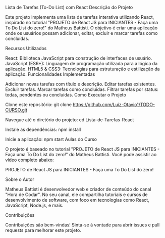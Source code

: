 Lista de Tarefas (To-Do List) com React
Descrição do Projeto

Este projeto implementa uma lista de tarefas interativa utilizando React, inspirado no tutorial "PROJETO de React JS para INICIANTES - Faça uma To Do List do zero!" do Matheus Battisti. O objetivo é criar uma aplicação onde os usuários possam adicionar, editar, excluir e marcar tarefas como concluídas.

Recursos Utilizados

React: Biblioteca JavaScript para construção de interfaces de usuário.
JavaScript (ES6+): Linguagem de programação utilizada para a lógica da aplicação.
HTML5 & CSS3: Tecnologias para estruturação e estilização da aplicação.
Funcionalidades Implementadas

Adicionar novas tarefas com título e descrição.
Editar tarefas existentes.
Excluir tarefas.
Marcar tarefas como concluídas.
Filtrar tarefas por status: todas, pendentes ou concluídas.
Como Executar o Projeto

Clone este repositório:
git clone https://github.com/Luiz-Otavio1/TODO-CURSO.git

Navegue até o diretório do projeto:
cd Lista-de-Tarefas-React

Instale as dependências:
npm install

Inicie a aplicação:
npm start
Aulas do Curso

O projeto é baseado no tutorial "PROJETO de React JS para INICIANTES - Faça uma To Do List do zero!" do Matheus Battisti. Você pode assistir ao vídeo completo abaixo:

PROJETO de React JS para INICIANTES - Faça uma To Do List do zero!

Sobre o Autor

Matheus Battisti é desenvolvedor web e criador de conteúdo do canal "Hora de Codar". No seu canal, ele compartilha tutoriais e cursos de desenvolvimento de software, com foco em tecnologias como React, JavaScript, Node.js, e mais.

Contribuições

Contribuições são bem-vindas! Sinta-se à vontade para abrir issues e pull requests para melhorar este projeto.